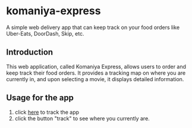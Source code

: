 # komaniya-express

A simple web delivery app that can keep track on your food orders like Uber-Eats, DoorDash, Skip, etc.

## Introduction
This web application, called Komaniya Express, allows users to order and keep track their food orders. It provides a tracking map on where you are currently in, and upon selecting a movie, it displays detailed information.

## Usage for the app
1. click [here](https://kenwren.github.io/komaniya-express/) to track the app
2. click the button "track" to see where you currently are.
